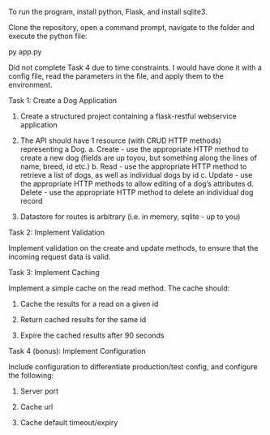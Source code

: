 
To run the program, install python, Flask, and install sqlite3. 

Clone the repository, open a command prompt, navigate to the folder and execute the python file:

py app.py


Did not complete Task 4 due to time constraints. I would have done it with a config file, read the parameters in the file, and apply them to the environment.

Task 1: Create a Dog Application

1. Create a structured project containing a flask-restful webservice application

2. The API should have 1 resource (with CRUD HTTP methods) representing a Dog.
	a. Create - use the appropriate HTTP method to create a new dog (fields are up toyou, but something along the lines of name, breed, id etc.)
	b. Read - use the appropriate HTTP method to retrieve a list of dogs, as well as individual dogs by id
	c. Update - use the appropriate HTTP methods to allow editing of a dog’s attributes
	d. Delete - use the appropriate HTTP method to delete an individual dog record

3. Datastore for routes is arbitrary (i.e. in memory, sqlite - up to you)


Task 2: Implement Validation

Implement validation on the create and update methods, to ensure that the incoming request data is valid.


Task 3: Implement Caching

Implement a simple cache on the read method. The cache should:

1. Cache the results for a read on a given id

2. Return cached results for the same id

3. Expire the cached results after 90 seconds


Task 4 (bonus): Implement Configuration

Include configuration to differentiate production/test config, and configure the following:

1. Server port

2. Cache url

3. Cache default timeout/expiry
